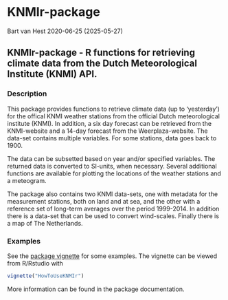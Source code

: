 KNMIr-package
================
Bart van Hest
2020-06-25 (2025-05-27)

## KNMIr-package - R functions for retrieving climate data from the Dutch Meteorological Institute (KNMI) API.

### Description

This package provides functions to retrieve climate data (up to
‘yesterday’) for the offical KNMI weather stations from the official
Dutch meteorological institute (KNMI). In addition, a six day forecast
can be retrieved from the KNMI-website and a 14-day forecast from the
Weerplaza-website. The data-set contains multiple variables. For some
stations, data goes back to 1900.

The data can be subsetted based on year and/or specified variables. The
returned data is converted to SI-units, when necessary. Several
additional functions are available for plotting the locations of the
weather stations and a meteogram.

The package also contains two KNMI data-sets, one with metadata for the
measurement stations, both on land and at sea, and the other with a
reference set of long-term averages over the period 1999-2014. In
addition there is a data-set that can be used to convert wind-scales.
Finally there is a map of The Netherlands.

### Examples

See the [package
vignette](https://github.com/BvHest/KNMIr/blob/master/vignettes/HowToUseKNMIr.Rmd)
for some examples. The vignette can be viewed from R/Rstudio with

```r
vignette("HowToUseKNMIr")
```

More information can be found in the package documentation.
